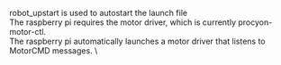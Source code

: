 robot_upstart is used to autostart the launch file \
The raspberry pi requires the motor driver, which is currently procyon-motor-ctl. \
The raspberry pi automatically launches a motor driver that listens to MotorCMD messages. \

